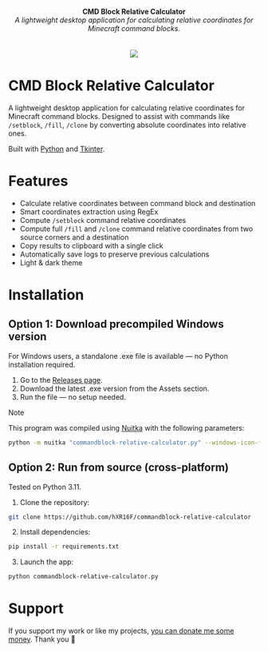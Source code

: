 <p align="center">
	<b>CMD Block Relative Calculator</b>
	<br>
 	<i>A lightweight desktop application for calculating relative coordinates for Minecraft command blocks.</i>
	<br><br><br>
	<img src="https://github.com/user-attachments/assets/bf242e54-fe51-4cf6-bd8d-8ca11f069b01">
</p>

# CMD Block Relative Calculator

A lightweight desktop application for calculating relative coordinates for Minecraft command blocks. Designed to assist with commands like `/setblock`, `/fill`, `/clone` by converting absolute coordinates into relative ones.

Built with [Python](https://www.python.org/) and [Tkinter](https://docs.python.org/3/library/tkinter.html).

# Features

- Calculate relative coordinates between command block and destination
- Smart coordinates extraction using RegEx
- Compute `/setblock` command relative coordinates
- Compute full `/fill` and `/clone` command relative coordinates from two source corners and a destination
- Copy results to clipboard with a single click
- Automatically save logs to preserve previous calculations
- Light & dark theme

# Installation

## Option 1: Download precompiled Windows version

For Windows users, a standalone .exe file is available — no Python installation required.

1. Go to the [Releases page](https://github.com/hXR16F/commandblock-relative-calculator/releases).
2. Download the latest .exe version from the Assets section.
3. Run the file — no setup needed.

> [!NOTE]
> This program was compiled using [Nuitka](https://nuitka.net/) with the following parameters:
> ```bash
> python -m nuitka "commandblock-relative-calculator.py" --windows-icon-from-ico=icon.ico --onefile --enable-plugin=tk-inter --windows-console-mode=disable
> ```

## Option 2: Run from source (cross-platform)

Tested on Python 3.11.

1. Clone the repository:
```bash
git clone https://github.com/hXR16F/commandblock-relative-calculator
```
2. Install dependencies:

```bash
pip install -r requirements.txt
```
3. Launch the app:
```bash
python commandblock-relative-calculator.py
```

# Support
If you support my work or like my projects, [you can donate me some money](https://github.com/hXR16F/donate/blob/master/README.md). Thank you 💙
